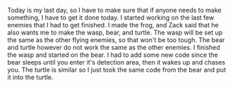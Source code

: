 Today is my last day, so I have to make sure that if anyone needs to make something, I have to get it done today. I started working on the last few enemies that I had to get finished. I made the frog, and Zack said that he also wants me to make the wasp, bear, and turtle. The wasp will be set up the same as the other flying enemies, so that won't be too tough. The bear and turtle however do not work the same as the other enemies. I finished the wasp and started on the bear. I had to add some new code since the bear sleeps until you enter it's detection area, then it wakes up and chases you. The turtle is similar so I just took the same code from the bear and put it into the turtle. 
